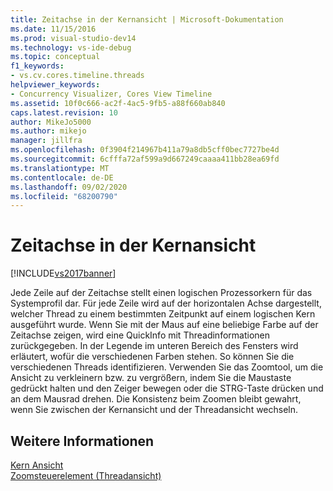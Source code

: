 ```yaml
---
title: Zeitachse in der Kernansicht | Microsoft-Dokumentation
ms.date: 11/15/2016
ms.prod: visual-studio-dev14
ms.technology: vs-ide-debug
ms.topic: conceptual
f1_keywords:
- vs.cv.cores.timeline.threads
helpviewer_keywords:
- Concurrency Visualizer, Cores View Timeline
ms.assetid: 10f0c666-ac2f-4ac5-9fb5-a88f660ab840
caps.latest.revision: 10
author: MikeJo5000
ms.author: mikejo
manager: jillfra
ms.openlocfilehash: 0f3904f214967b411a79a8db5cff0bec7727be4d
ms.sourcegitcommit: 6cfffa72af599a9d667249caaaa411bb28ea69fd
ms.translationtype: MT
ms.contentlocale: de-DE
ms.lasthandoff: 09/02/2020
ms.locfileid: "68200790"
---
```

# <a name="cores-view-timeline"></a>Zeitachse in der Kernansicht
[!INCLUDE[vs2017banner](../includes/vs2017banner.md)]

Jede Zeile auf der Zeitachse stellt einen logischen Prozessorkern für das Systemprofil dar. Für jede Zeile wird auf der horizontalen Achse dargestellt, welcher Thread zu einem bestimmten Zeitpunkt auf einem logischen Kern ausgeführt wurde. Wenn Sie mit der Maus auf eine beliebige Farbe auf der Zeitachse zeigen, wird eine QuickInfo mit Threadinformationen zurückgegeben. In der Legende im unteren Bereich des Fensters wird erläutert, wofür die verschiedenen Farben stehen. So können Sie die verschiedenen Threads identifizieren. Verwenden Sie das Zoomtool, um die Ansicht zu verkleinern bzw. zu vergrößern, indem Sie die Maustaste gedrückt halten und den Zeiger bewegen oder die STRG-Taste drücken und an dem Mausrad drehen. Die Konsistenz beim Zoomen bleibt gewahrt, wenn Sie zwischen der Kernansicht und der Threadansicht wechseln.  
  
## <a name="see-also"></a>Weitere Informationen  
 [Kern Ansicht](../profiling/cores-view.md)   
 [Zoomsteuerelement (Threadansicht)](../profiling/zoom-control-threads-view.md)

